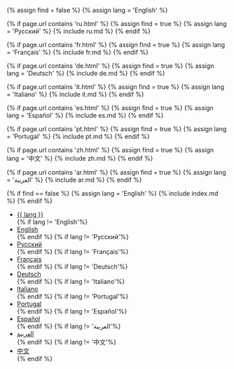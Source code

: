 {% assign find = false %}
{% assign lang = 'English' %}
 
{% if page.url contains 'ru.html' %}
{% assign find = true %}
{% assign lang = 'Русский' %}
{% include ru.md %}
{% endif %}


{% if page.url contains 'fr.html' %}
{% assign find = true %}
{% assign lang = 'Français' %}
{% include fr.md %}
{% endif %}

{% if page.url contains 'de.html' %}
{% assign find = true %}
{% assign lang = 'Deutsch' %}
{% include de.md %}
{% endif %}

{% if page.url contains 'it.html' %}
{% assign find = true %}
{% assign lang = 'Italiano' %}
{% include it.md %}
{% endif %}


{% if page.url contains 'es.html' %}
{% assign find = true %}
{% assign lang = 'Español' %}
{% include es.md %}
{% endif %}

{% if page.url contains 'pt.html' %}
{% assign find = true %}
{% assign lang = 'Portugal' %}
{% include pt.md %}
{% endif %}


{% if page.url contains 'zh.html' %}
{% assign find = true %}
{% assign lang = '中文' %}
{% include zh.md %}
{% endif %}

{% if page.url contains 'ar.html' %}
{% assign find = true %}
{% assign lang = 'العربية' %}
{% include ar.md %}
{% endif %}


{% if find == false %}
{% assign lang = 'English' %}
{% include index.md %}
{% endif %}


<ul class="languagepicker roundborders large">
	<a href="#"><li>{{ lang }}</li></a>
{% if lang != 'English'%}<a href="index"><li>English</li></a>{% endif %}
{% if lang != 'Русский'%}<a href="ru"><li>Русский</li></a>{% endif %}
{% if lang != 'Français'%}<a href="fr"><li>Français</li></a>{% endif %}
{% if lang != 'Deutsch'%}<a href="de"><li>Deutsch</li></a>{% endif %}
{% if lang != 'Italiano'%}<a href="it"><li>Italiano</li></a>{% endif %}
{% if lang != 'Portugal'%}<a href="pt"><li>Portugal</li></a>{% endif %}
{% if lang != 'Español'%}<a href="es"><li>Español</li></a>{% endif %}
{% if lang != 'العربية'%}<a href="ar"><li>العربية</li></a>{% endif %}
{% if lang != '中文'%}<a href="zh"><li>中文</li></a>{% endif %}
</ul>
<p>       
	        